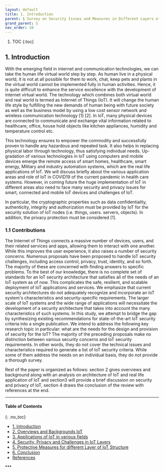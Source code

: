 ```yaml
---
layout: default
title: 1. Introduction
parent: § Survey on Security Issues and Measures in Different Layers of Internet of Things (IoT)
grand_parent: S
nav_order: 10 
---
```

<style>
.dont-break-out {
  /* These are technically the same, but use both */
  overflow-wrap: break-word;
  word-wrap: break-word;

     -ms-word-break: break-all;
  /* This is the dangerous one in WebKit, as it breaks things wherever */
  word-break: break-all;
  /* Instead use this non-standard one: */
  word-break: break-word;
}

.youtube-container {
    position: relative;
    width: 100%;
    height: 0;
    padding-bottom: 56.25%;
}
.youtube-video {
    position: absolute;
    top: 0;
    left: 0;
    width: 100%;
    height: 100%;
}

</style>

<div class="dont-break-out" markdown="1">

1. TOC
{:toc}

## 1. Introduction
With the emerging field in internet and communication technologies, we can take the human life virtual world step by step. As human live in a physical world, it is not at all possible for them to work, chat, keep pets and plants in the virtual world cannot be implemented fully in human activities. Hence, it is quite difficult to enhance the service excellence with the development of internet virtual world. The technology which combines both virtual world and real world is termed as Internet of Things (IoT). It will change the human life style by fulfilling the new demands of human being with future society as well as the business model by using a low cost sensor network and wireless communication technology [1] [2]. In IoT, many physical devices are connected to communicate and exchange vital information related to healthcare, office, house hold objects like kitchen appliances, humidity and temperature control etc.

This technology ensures to empower the commodity and successfully proven to handle any hazardous and repeated task. It also helps in replacing physical labor through technology, thus satisfying individual needs. Up-gradation of various technologies in IoT using computers and mobile devices emerge the remote access of smart homes, healthcare, smart energy, Military and industry automation systems, which are the real life applications of IoT. We will discuss briefly about the various application areas and role of IoT in COVID19 of the current pandemic in health care systems. However, in coming future the huge implementation of IoT in different areas also need to face many security and privacy issues for smart, connected and mobile IoT devices and challenges of IoT.

In particular, the cryptographic properties such as data confidentiality, authenticity, integrity and authorization must be provided by IoT for the security solution of IoT nodes (i.e. things, users. servers, objects). In addition, the privacy protection must be considered [1].

### 1.1 Contributions
The Internet of Things connects a massive number of devices, users, and their related services and apps, allowing them to interact with one another. While this improves the user experience, it also raises a number of security concerns. Numerous proposals have been proposed to handle IoT security challenges, including access control, privacy, trust, identity, and so forth. The majority of these are concerned with finding answers to specific problems. To the best of our knowledge, there is no complete set of standards for an IoT security architecture that satisfies all of the needs of an IoT system as of now. This complicates the safe, resilient, and scalable deployment of IoT applications and services. We emphasize that current security architectures do not adequately recognize and incorporate an IoT system's characteristics and security-specific requirements. The larger scale of IoT systems and the wide range of applications will necessitate the development of a security architecture that takes into account the many characteristics of such systems. In this study, we attempt to bridge the gap by synthesizing existing recommendations for state-of-the-art IoT security criteria into a single publication. We intend to address the following key research topic in particular: what are the needs for the design and provision of security for the IoT? The majority of the preceding proposals make no distinction between various security concerns and IoT security requirements. In other words, they do not cover the technical issues and characteristics required to generate a list of IoT security criteria. While some of them address the needs on an individual basis, they do not provide a thorough survey.

Rest of the paper is organized as follows: section 2 gives overviews and background along with an analysis on architecture of IoT and real life application of IoT and section3 will provide a brief discussion on security and privacy of IoT, section 4 draws the conclusion of the review with references at the end.

***

#### Table of Contents
{: .no_toc}

<ul><li> <a href="/docs/S/Survey-on-Security-Issues-and-Measures-in-Different-Layers-of-Internet-of-Things-(IoT)-1/">
1. Introduction</a></li><li> <a href="/docs/S/Survey-on-Security-Issues-and-Measures-in-Different-Layers-of-Internet-of-Things-(IoT)-2/">
2. Overviews and Backgrounds IoT</a></li><li> <a href="/docs/S/Survey-on-Security-Issues-and-Measures-in-Different-Layers-of-Internet-of-Things-(IoT)-3/">
3. Applications of IoT in various fields</a></li><li> <a href="/docs/S/Survey-on-Security-Issues-and-Measures-in-Different-Layers-of-Internet-of-Things-(IoT)-4/">
4. Security, Privacy and Challenges in IoT Layers</a></li><li> <a href="/docs/S/Survey-on-Security-Issues-and-Measures-in-Different-Layers-of-Internet-of-Things-(IoT)-5/">
5. Protective Measures for different Layer of IoT Structure</a></li><li> <a href="/docs/S/Survey-on-Security-Issues-and-Measures-in-Different-Layers-of-Internet-of-Things-(IoT)-6/">
6. Conclusion</a></li><li> <a href="/docs/S/Survey-on-Security-Issues-and-Measures-in-Different-Layers-of-Internet-of-Things-(IoT)-7/">
References</a></li></ul>
***

</div>
